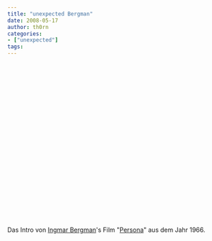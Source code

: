 ```yaml
---
title: "unexpected Bergman"
date: 2008-05-17
author: th0rn
categories:
- ["unexpected"]
tags:
---
```

<object width="425" height="355"><param name="movie" value="http://www.youtube.com/v/gb0R6KIopnQ&hl=en"></param><param name="wmode" value="transparent"></param><embed src="http://www.youtube.com/v/gb0R6KIopnQ&hl=en" type="application/x-shockwave-flash" wmode="transparent" width="425" height="355"></embed></object>
<!--more-->

Das Intro von <a href="http://de.wikipedia.org/wiki/Ingmar_Bergman">Ingmar Bergman</a>'s Film "<a href="http://de.wikipedia.org/wiki/Persona_(Film)">Persona</a>" aus dem Jahr 1966.